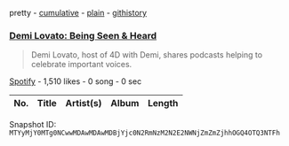 pretty - [cumulative](/playlists/cumulative/37i9dQZF1DWU2Xvi7DdwYy.md) - [plain](/playlists/plain/37i9dQZF1DWU2Xvi7DdwYy) - [githistory](https://github.githistory.xyz/mackorone/spotify-playlist-archive/blob/main/playlists/plain/37i9dQZF1DWU2Xvi7DdwYy)

### [Demi Lovato: Being Seen & Heard ](https://open.spotify.com/playlist/37i9dQZF1DWU2Xvi7DdwYy)

> Demi Lovato, host of 4D with Demi, shares podcasts helping to celebrate important voices.

[Spotify](https://open.spotify.com/user/spotify) - 1,510 likes - 0 song - 0 sec

| No. | Title | Artist(s) | Album | Length |
|---|---|---|---|---|

Snapshot ID: `MTYyMjY0MTg0NCwwMDAwMDAwMDBjYjc0N2RmNzM2N2E2NWNjZmZmZjhhOGQ4OTQ3NTFh`
